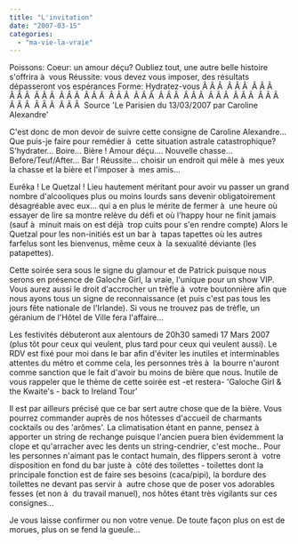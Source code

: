 ```yaml
---
title: "L'invitation"
date: "2007-03-15"
categories: 
  - "ma-vie-la-vraie"
---
```


Poissons: Coeur: un amour déçu? Oubliez tout, une autre belle histoire s'offrira à  vous Réussite: vous devez vous imposer, des résultats dépasseront vos espérances Forme: Hydratez-vous Â Â Â  Â Â Â  Â Â Â  Â Â Â  Â Â Â  Â Â Â  Â Â Â  Â Â Â  Â Â Â  Â Â Â  Â Â Â  Â Â Â  Â Â Â  Â Â Â  Â Â Â  Â Â Â  Â Â Â  Source 'Le Parisien du 13/03/2007 par Caroline Alexandre'

C'est donc de mon devoir de suivre cette consigne de Caroline Alexandre... Que puis-je faire pour remédier à  cette situation astrale catastrophique? S'hydrater... Boire... Bière ! Amour déçu.... Nouvelle chasse... Before/Teuf/After... Bar ! Réussite... choisir un endroit qui mêle à  mes yeux la chasse et la bière et l'imposer à  mes amis...

Eurêka ! Le Quetzal ! Lieu hautement méritant pour avoir vu passer un grand nombre d'alcooliques plus ou moins lourds sans devenir obligatoirement désagréable avec eux... qui a en plus le mérite de fermer à  une heure où essayer de lire sa montre relève du défi et où l'happy hour ne finit jamais (sauf à  minuit mais on est déjà  trop cuits pour s'en rendre compte) Alors le Quetzal pour les non-initiés est un bar à  tapas tapettes où les autres farfelus sont les bienvenus, même ceux à  la sexualité déviante (les patapettes).

Cette soirée sera sous le signe du glamour et de Patrick puisque nous serons en présence de Galoche Girl, la vraie, l'unique pour un show VIP. Vous aurez aussi le droit d'accrocher un trèfle à  votre boutonnière afin que nous ayons tous un signe de reconnaissance (et puis c'est pas tous les jours fête nationale de l'Irlande). Si vous ne trouvez pas de trèfle, un géranium de l'Hôtel de Ville fera l'affaire...

Les festivités débuteront aux alentours de 20h30 samedi 17 Mars 2007 (plus tôt pour ceux qui veulent, plus tard pour ceux qui veulent aussi). Le RDV est fixé pour moi dans le bar afin d'éviter les inutiles et interminables attentes du métro et comme cela, les personnes très à  la bourre n'auront comme sanction que le fait d'avoir bu moins de bière que nous. Inutile de vous rappeler que le thème de cette soirée est -et restera- 'Galoche Girl & the Kwaite's - back to Ireland Tour'

Il est par ailleurs précisé que ce bar sert autre chose que de la bière. Vous pourrez commander auprès de nos hôtesses d'accueil de charmants cocktails ou des 'arômes'. La climatisation étant en panne, pensez à  apporter un string de rechange puisque l'ancien puera bien évidemment la clope et qu'arracher avec les dents un string-cendrier, c'est moche.. Pour les personnes n'aimant pas le contact humain, des flippers seront à  votre disposition en fond du bar juste à  côté des toilettes - toilettes dont la principale fonction est de faire ses besoins (caca/pipi), la bordure des toilettes ne devant pas servir à  autre chose que de poser vos adorables fesses (et non à  du travail manuel), nos hôtes étant très vigilants sur ces consignes...

Je vous laisse confirmer ou non votre venue. De toute façon plus on est de morues, plus on se fend la gueule...
